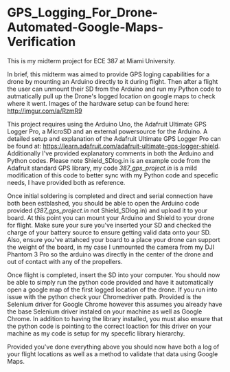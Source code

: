 # GPS_Logging_For_Drone-Automated-Google-Maps-Verification
This is my midterm project for ECE 387 at Miami University. 

In brief, this midterm was aimed to provide GPS loging capabilities for a drone by mounting an Arduino directly to it during flight. Then after a flight the user can unmount their SD from the Arduino and run my Python code to autmatically pull up the Drone's logged location on google maps to check where it went. Images of the hardware setup can be found here: http://imgur.com/a/RzmR9   

This project requires using the Arduino Uno, the Adafruit Ultimate GPS Logger Pro, a MicroSD and an external powersource for the Arduino. 
A detailed setup and explanation of the Adafruit Ultimate GPS Logger Pro can be found at: https://learn.adafruit.com/adafruit-ultimate-gps-logger-shield.  Additionally I've provided explanatory comments in both the Arduino and Python codes. Please note Shield_SDlog.in is an example code from the Adafruit standard GPS library, my code _387_gps_project.in_ is a mild modification of this code to better sync with my Python code and specefic needs, I have provided both as reference. 

Once initial soldering is completed and direct and serial connection have both been estblashed, you should be able to open the Arduino code provided (_387_gps_project.in_ not Shield_SDlog.in) and upload it to your board. At this point you can mount your Arduino and Shield to your drone for flight. Make sure your sure you've inserted your SD and checked the charge of your battery source to ensure getting valid data onto your SD. Also, ensure you've attahced your board to a place your drone can support the weight of the board, in my case I unmounted the camera from my DJI Phantom 3 Pro so the arduino was directly in the center of the drone and out of contact with any of the propellers.   

Once flight is completed, insert the SD into your computer. You should now be able to simply run the python code provided and have it automatically open a google map of the first logged location of the drone. If you run into issue with the python check your Chromedriver path. Provided is the Selenium driver for Google Chrome however this assumes you already have the base Selenium driver instaled on your machine as well as Google Chrome. In addition to having the library installed, you must also ensure that the python code is pointing to the correct loaction for this driver on your machine as my code is setup for my specefic library hierarchy. 

Provided you've done everything above you should now have both a log of your flight locations as well as a method to validate that data using Google Maps. 
